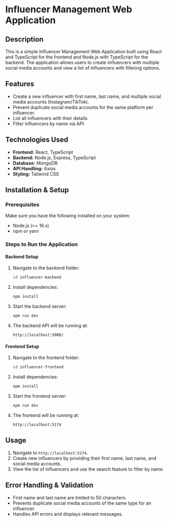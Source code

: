 # Influencer Management Web Application

## Description
This is a simple Influencer Management Web Application built using React and TypeScript for the frontend and Node.js with TypeScript for the backend. The application allows users to create influencers with multiple social media accounts and view a list of influencers with filtering options.

## Features
- Create a new influencer with first name, last name, and multiple social media accounts (Instagram/TikTok).
- Prevent duplicate social media accounts for the same platform per influencer.
- List all influencers with their details.
- Filter influencers by name via API.

## Technologies Used
- **Frontend:** React, TypeScript
- **Backend:** Node.js, Express, TypeScript
- **Database:** MongoDB
- **API Handling:** Axios
- **Styling:** Tailwind CSS

## Installation & Setup

### Prerequisites
Make sure you have the following installed on your system:
- Node.js (>= 16.x)
- npm or yarn

### Steps to Run the Application

#### Backend Setup
1. Navigate to the backend folder:
   ```sh
   cd influencer-backend
   ```
2. Install dependencies:
   ```sh
   npm install
   ```
3. Start the backend server:
   ```sh
   npm run dev
   ```
4. The backend API will be running at:
   ```
   http://localhost:5000/
   ```

#### Frontend Setup
1. Navigate to the frontend folder:
   ```sh
   cd influencer-frontend
   ```
2. Install dependencies:
   ```sh
   npm install
   ```
3. Start the frontend server:
   ```sh
   npm run dev
   ```
4. The frontend will be running at:
   ```
   http://localhost:5174
   ```

## Usage
1. Navigate to `http://localhost:5174`.
2. Create new influencers by providing their first name, last name, and social media accounts.
3. View the list of influencers and use the search feature to filter by name.

## Error Handling & Validation
- First name and last name are limited to 50 characters.
- Prevents duplicate social media accounts of the same type for an influencer.
- Handles API errors and displays relevant messages.

